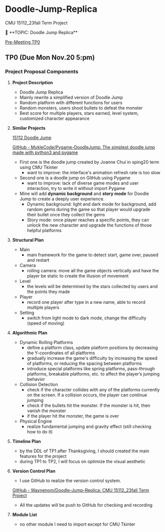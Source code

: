 # Doodle-Jump-Replica
CMU 15112_23fall Term Project

<aside>
👾 **TOPIC: Doodle Jump Replica**

</aside>

[Pre-Meeting TP0](https://www.notion.so/Pre-Meeting-TP0-5ef954fc97344261aa429ce6f1ae6582?pvs=21)

## TP0 (Due Mon Nov.20 5:pm)

### Project Proposal Components

1. **Project Description**
    - Doodle Jump Replica
    - Mainly rewrite a simplified version of Doodle Jump
    - Random platform with different functions for users
    - Random monsters, users shoot bullets to defeat the monster
    - Best score for multiple players, stars earned, level system, customized character appearance
2. **Similar Projects**
    
    [15112 Doodle Jump](https://www.youtube.com/watch?v=yrv-Go-NhpM)
    
    [GitHub - MykleCode/Pygame-DoodleJump: The simplest doodle jump made with python3 and pygame](https://github.com/MykleCode/Pygame-DoodleJump#setup)
    
    - First one is the doodle jump created by Joanne Chui in sping20 term using CMU Tkinter
        - want to improve: the interface's animation refresh rate is too slow
    - Second one is a doodle jump on GitHub using Pygame
        - want to improve: lack of diverse game modes and user interaction, try to write it without import Pygame
    - Mine will add **dynamic background** and **story mode** for Doodle Jump to create a deeply user experience.
        - Dynamic background: light and dark mode for background, add random gems during the game so that player would upgrade their bullet once they collect the gems
        - Story mode: once player reaches a specific points, they can unlock the new character and upgrade the functions of those helpful platforms
3. **Structural Plan**
    - Main
        - main framework for the game to detect start, game over, paused and restart
    - Camera
        - rolling camera: move all the game objects vertically and have the player be static to create the illusion of movement
    - Level
        - the levels will be determined by the stars collected by users and the points they made
    - Player
        - record one player after type in a new name, able to record multiple players
    - Setting
        - switch from light mode to dark mode, change the difficulty (speed of moving)
4. **Algorithmic Plan**
    - Dynamic Rolling Platforms
        - define a platform class, update platform positions by decreasing the Y-coordinates of all platforms
        - gradually increase the game's difficulty by increasing the speed of platforms, or reducing the spacing between platforms
        - introduce special platforms like spring platforms, pass-through platforms, breakable platforms, etc. to affect the player’s jumping behavior
    - Collision Detection
        - check if the character collides with any of the platforms currently on the screen. If a collision occurs, the player can continue jumping
        - check if the bullets hit the monster. If the monster is hit, then vanish the monster
        - if the player hit the monster, the game is over
    - Physical Engine
        - realize fundamental jumping and gravity effect (still checking how to do it)
5. **Timeline Plan**
    - by the DDL of TP1 after Thanksgiving, I should created the main features for the project
    - during TP1 to TP2, I will focus on optimize the visual aesthetic
6. **Version Control Plan**
    - I use GitHub to realize the version control system.
    
    [GitHub - Waynenom/Doodle-Jump-Replica: CMU 15112_23fall Term Project](https://github.com/Waynenom/Doodle-Jump-Replica)
    
    - All the updates will be push to GitHub for checking and recording
7. **Module List**
    - no other module I need to import except for CMU Tkinter
